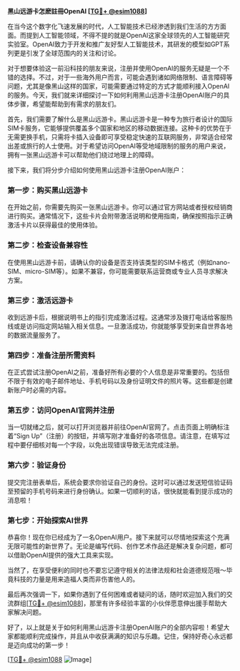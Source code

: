 **黑山远游卡怎麽註冊OpenAI [[TG💪+ @esim1088](https://t.me/s/esim1088)]**

在当今这个数字化飞速发展的时代，人工智能技术已经渗透到我们生活的方方面面。而提到人工智能领域，不得不提的就是OpenAI这家全球领先的人工智能研究实验室。OpenAI致力于开发和推广友好型人工智能技术，其研发的模型如GPT系列更是引发了全球范围内的关注和讨论。

对于想要体验这一前沿科技的朋友来说，注册并使用OpenAI的服务无疑是一个不错的选择。不过，对于一些海外用户而言，可能会遇到诸如网络限制、语言障碍等问题，尤其是像黑山这样的国家，可能需要通过特定的方式才能顺利接入OpenAI的服务。今天，我们就来详细探讨一下如何利用黑山远游卡注册OpenAI账户的具体步骤，希望能帮助到有需求的朋友们。

首先，我们需要了解什么是黑山远游卡。黑山远游卡是一种专为旅行者设计的国际SIM卡服务，它能够提供覆盖多个国家和地区的移动数据连接。这种卡的优势在于无需更换手机，只需将卡插入设备即可享受稳定快速的互联网服务，非常适合经常出差或旅行的人士使用。对于希望访问OpenAI等受地域限制的服务的用户来说，拥有一张黑山远游卡可以帮助他们绕过地理上的障碍。

接下来，我们将分步介绍如何使用黑山远游卡注册OpenAI账户：

### 第一步：购买黑山远游卡

在开始之前，你需要先购买一张黑山远游卡。你可以通过官方网站或者授权经销商进行购买。通常情况下，这些卡片会附带激活说明和使用指南，确保按照指示正确激活卡片以获得最佳的使用体验。

### 第二步：检查设备兼容性

在使用黑山远游卡前，请确认你的设备是否支持该类型的SIM卡格式（例如nano-SIM、micro-SIM等）。如果不兼容，你可能需要联系运营商或专业人员寻求解决方案。

### 第三步：激活远游卡

收到远游卡后，根据说明书上的指引完成激活过程。这通常涉及拨打电话给客服热线或是访问指定网站输入相关信息。一旦激活成功，你就能够享受到来自世界各地的数据流量服务了。

### 第四步：准备注册所需资料

在正式尝试注册OpenAI之前，准备好所有必要的个人信息是非常重要的。包括但不限于有效的电子邮件地址、手机号码以及身份证明文件的照片等。这些都是创建新账户时必需的内容。

### 第五步：访问OpenAI官网并注册

当一切就绪之后，就可以打开浏览器并前往OpenAI官网了。点击页面上明确标注着“Sign Up”（注册）的按钮，并填写刚才准备好的各项信息。请注意，在填写过程中要仔细核对每一个字段，以免出现错误导致无法完成注册。

### 第六步：验证身份

提交完注册表单后，系统会要求你验证自己的身份。这时可以通过发送短信验证码至预留的手机号码来进行身份确认。如果一切顺利的话，很快就能看到提示成功的消息啦！

### 第七步：开始探索AI世界

恭喜你！现在你已经成为了一名OpenAI用户。接下来就可以尽情地探索这个充满无限可能性的新世界了。无论是编写代码、创作艺术作品还是解决复杂问题，都可以借助OpenAI提供的强大工具来实现。

当然了，在享受便利的同时也不要忘记遵守相关的法律法规和社会道德规范哦～毕竟科技的力量是用来造福人类而非伤害他人的。

最后再次强调一下，如果你遇到了任何困难或者疑问的话，随时欢迎加入我们的交流群组[[TG💪+ @esim1088](https://t.me/s/esim1088)]，那里有许多经验丰富的小伙伴愿意伸出援手帮助大家解决问题。

好了，以上就是关于如何利用黑山远游卡注册OpenAI账户的全部内容啦！希望大家都能顺利完成操作，并且从中收获满满的知识与乐趣。记住，保持好奇心永远都是迈向成功的第一步！

[[TG💪+ @esim1088](https://t.me/s/esim1088) ![Image](https://i.postimg.cc/4NQfJmqS/Snipaste-2025-05-13-00-14-12.png)]